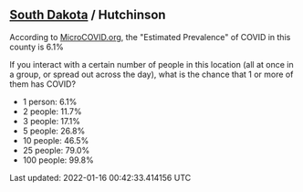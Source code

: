 
## [South Dakota](/united-states/south-dakota) / Hutchinson

According to [MicroCOVID.org](http://microcovid.org),
the "Estimated Prevalence" of COVID in this county is 6.1%

If you interact with a certain number of people in this location
(all at once in a group, or spread out across the day), what is the chance that
1 or more of them has COVID?

- 1 person: 6.1%
- 2 people: 11.7%
- 3 people: 17.1%
- 5 people: 26.8%
- 10 people: 46.5%
- 25 people: 79.0%
- 100 people: 99.8%

Last updated: 2022-01-16 00:42:33.414156 UTC
